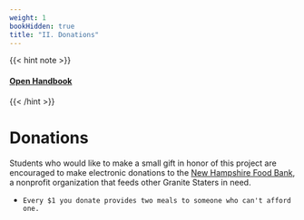 ```yaml
---
weight: 1
bookHidden: true
title: "II. Donations"
---
```

{{< hint note >}} 
#### <i class="fas fa-dot-circle"></i> [**Open Handbook**](/resources/open-handbook) 
{{< /hint >}}


# Donations

Students who would like to make a small gift in honor of this project are encouraged to make electronic donations to the [New Hampshire Food Bank](http://www.nhfoodbank.org/), a nonprofit organization that feeds other Granite Staters in need. 

- `Every $1 you donate provides two meals to someone who can't afford one.`

